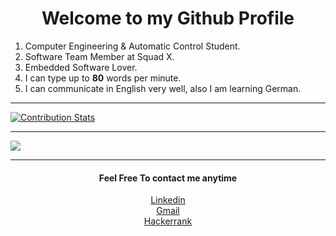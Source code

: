 # <center>Welcome to my Github Profile<center>

1. Computer Engineering & Automatic Control Student.
2. Software Team Member at Squad X.
3. Embedded Software Lover.
4. I can type up to **80** words per minute.
5. I can communicate in English very well, also I am learning German.

___
[![Contribution Stats](https://github-contribution-stats.vercel.app/api/?username=Abdallah7Salem)](https://github.com/LordDashMe/github-contribution-stats/)

___
![](https://komarev.com/ghpvc/?username=Abdallah7Salem&label=Thank+you+for+visiting+my+profile,+See+you+soon!)
___

#### <center>Feel Free To contact me anytime</center>


[<center>Linkedin](https://www.linkedin.com/in/abdallah-alaa-salem-abb61016a/) <br />
[<center>Gmail](abdallahalaasalem7@gmail.com)  <br />
[<center>Hackerrank](https://www.hackerrank.com/abdallahalaasal1) <br />

